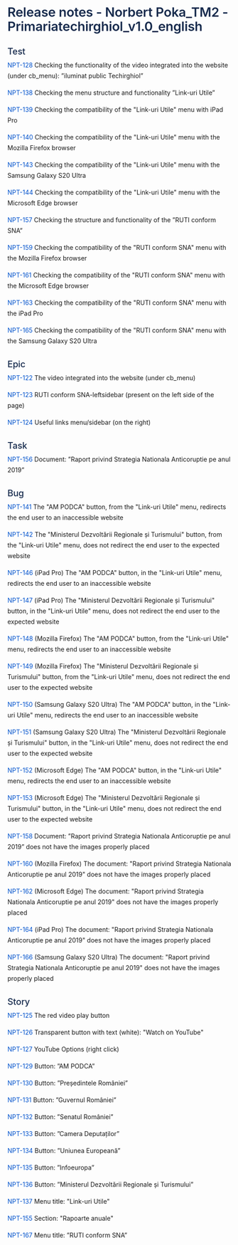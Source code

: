 <div class="csg-wrapper" style="font-family: -apple-system, BlinkMacSystemFont, 'Segoe UI', 'Roboto', 'Oxygen', 'Ubuntu', 'Fira Sans', 'Droid Sans', 'Helvetica Neue', sans-serif; font-size: 14px; font-weight: 400; line-height: 24px; vertical-align: baseline;"><h1 class="csg-h1" style="font-style: inherit; color: #172B4D; font-weight: 600; margin-bottom: 0; font-size: 29px; line-height: 1.10; margin-top: 40px; letter-spacing: -0.01em;">Release notes - Norbert Poka_TM2 - Primariatechirghiol_v1.0_english</h1><h3 class="csg-h3" style="font-style: inherit; color: #172B4D; font-weight: 600; margin-bottom: 0; font-size: 20px; line-height: 1.20; font-weight: 500; letter-spacing: -0.008em;">Test</h3><p class="csg-p" style="margin: 0; padding: 0px; margin-bottom: 7px; padding-top: 7px; mso-line-height-rule: exactly; line-height: 24px; font-size: 14px;"><a href="https://itfclasses.atlassian.net/browse/NPT-128" class="csg-mark-link" style="border: none; background: transparent; color: #0052cc; text-decoration: none;">NPT-128</a> Checking the functionality of the video integrated into the website (under cb_menu): ”iluminat public Techirghiol”</p><p class="csg-p" style="margin: 0; padding: 0px; margin-bottom: 7px; padding-top: 7px; mso-line-height-rule: exactly; line-height: 24px; font-size: 14px;"><a href="https://itfclasses.atlassian.net/browse/NPT-138" class="csg-mark-link" style="border: none; background: transparent; color: #0052cc; text-decoration: none;">NPT-138</a> Checking the menu structure and functionality ”Link-uri Utile”</p><p class="csg-p" style="margin: 0; padding: 0px; margin-bottom: 7px; padding-top: 7px; mso-line-height-rule: exactly; line-height: 24px; font-size: 14px;"><a href="https://itfclasses.atlassian.net/browse/NPT-139" class="csg-mark-link" style="border: none; background: transparent; color: #0052cc; text-decoration: none;">NPT-139</a> Checking the compatibility of the "Link-uri Utile" menu with iPad Pro</p><p class="csg-p" style="margin: 0; padding: 0px; margin-bottom: 7px; padding-top: 7px; mso-line-height-rule: exactly; line-height: 24px; font-size: 14px;"><a href="https://itfclasses.atlassian.net/browse/NPT-140" class="csg-mark-link" style="border: none; background: transparent; color: #0052cc; text-decoration: none;">NPT-140</a> Checking the compatibility of the "Link-uri Utile" menu with the Mozilla Firefox browser</p><p class="csg-p" style="margin: 0; padding: 0px; margin-bottom: 7px; padding-top: 7px; mso-line-height-rule: exactly; line-height: 24px; font-size: 14px;"><a href="https://itfclasses.atlassian.net/browse/NPT-143" class="csg-mark-link" style="border: none; background: transparent; color: #0052cc; text-decoration: none;">NPT-143</a> Checking the compatibility of the "Link-uri Utile" menu with the Samsung Galaxy S20 Ultra</p><p class="csg-p" style="margin: 0; padding: 0px; margin-bottom: 7px; padding-top: 7px; mso-line-height-rule: exactly; line-height: 24px; font-size: 14px;"><a href="https://itfclasses.atlassian.net/browse/NPT-144" class="csg-mark-link" style="border: none; background: transparent; color: #0052cc; text-decoration: none;">NPT-144</a> Checking the compatibility of the "Link-uri Utile" menu with the Microsoft Edge browser</p><p class="csg-p" style="margin: 0; padding: 0px; margin-bottom: 7px; padding-top: 7px; mso-line-height-rule: exactly; line-height: 24px; font-size: 14px;"><a href="https://itfclasses.atlassian.net/browse/NPT-157" class="csg-mark-link" style="border: none; background: transparent; color: #0052cc; text-decoration: none;">NPT-157</a> Checking the structure and functionality of the ”RUTI conform SNA”</p><p class="csg-p" style="margin: 0; padding: 0px; margin-bottom: 7px; padding-top: 7px; mso-line-height-rule: exactly; line-height: 24px; font-size: 14px;"><a href="https://itfclasses.atlassian.net/browse/NPT-159" class="csg-mark-link" style="border: none; background: transparent; color: #0052cc; text-decoration: none;">NPT-159</a> Checking the compatibility of the "RUTI conform SNA" menu with the Mozilla Firefox browser</p><p class="csg-p" style="margin: 0; padding: 0px; margin-bottom: 7px; padding-top: 7px; mso-line-height-rule: exactly; line-height: 24px; font-size: 14px;"><a href="https://itfclasses.atlassian.net/browse/NPT-161" class="csg-mark-link" style="border: none; background: transparent; color: #0052cc; text-decoration: none;">NPT-161</a> Checking the compatibility of the "RUTI conform SNA" menu with the Microsoft Edge browser</p><p class="csg-p" style="margin: 0; padding: 0px; margin-bottom: 7px; padding-top: 7px; mso-line-height-rule: exactly; line-height: 24px; font-size: 14px;"><a href="https://itfclasses.atlassian.net/browse/NPT-163" class="csg-mark-link" style="border: none; background: transparent; color: #0052cc; text-decoration: none;">NPT-163</a> Checking the compatibility of the "RUTI conform SNA" menu with the iPad Pro</p><p class="csg-p" style="margin: 0; padding: 0px; margin-bottom: 7px; padding-top: 7px; mso-line-height-rule: exactly; line-height: 24px; font-size: 14px;"><a href="https://itfclasses.atlassian.net/browse/NPT-165" class="csg-mark-link" style="border: none; background: transparent; color: #0052cc; text-decoration: none;">NPT-165</a> Checking the compatibility of the "RUTI conform SNA" menu with the Samsung Galaxy S20 Ultra</p><h3 class="csg-h3" style="font-style: inherit; color: #172B4D; font-weight: 600; margin-bottom: 0; font-size: 20px; line-height: 1.20; font-weight: 500; letter-spacing: -0.008em;">Epic</h3><p class="csg-p" style="margin: 0; padding: 0px; margin-bottom: 7px; padding-top: 7px; mso-line-height-rule: exactly; line-height: 24px; font-size: 14px;"><a href="https://itfclasses.atlassian.net/browse/NPT-122" class="csg-mark-link" style="border: none; background: transparent; color: #0052cc; text-decoration: none;">NPT-122</a> The video integrated into the website (under cb_menu)</p><p class="csg-p" style="margin: 0; padding: 0px; margin-bottom: 7px; padding-top: 7px; mso-line-height-rule: exactly; line-height: 24px; font-size: 14px;"><a href="https://itfclasses.atlassian.net/browse/NPT-123" class="csg-mark-link" style="border: none; background: transparent; color: #0052cc; text-decoration: none;">NPT-123</a> RUTI conform SNA-leftsidebar (present on the left side of the page)</p><p class="csg-p" style="margin: 0; padding: 0px; margin-bottom: 7px; padding-top: 7px; mso-line-height-rule: exactly; line-height: 24px; font-size: 14px;"><a href="https://itfclasses.atlassian.net/browse/NPT-124" class="csg-mark-link" style="border: none; background: transparent; color: #0052cc; text-decoration: none;">NPT-124</a> Useful links menu/sidebar (on the right)</p><h3 class="csg-h3" style="font-style: inherit; color: #172B4D; font-weight: 600; margin-bottom: 0; font-size: 20px; line-height: 1.20; font-weight: 500; letter-spacing: -0.008em;">Task</h3><p class="csg-p" style="margin: 0; padding: 0px; margin-bottom: 7px; padding-top: 7px; mso-line-height-rule: exactly; line-height: 24px; font-size: 14px;"><a href="https://itfclasses.atlassian.net/browse/NPT-156" class="csg-mark-link" style="border: none; background: transparent; color: #0052cc; text-decoration: none;">NPT-156</a> Document: ”Raport privind Strategia Nationala Anticoruptie pe anul 2019”</p><h3 class="csg-h3" style="font-style: inherit; color: #172B4D; font-weight: 600; margin-bottom: 0; font-size: 20px; line-height: 1.20; font-weight: 500; letter-spacing: -0.008em;">Bug</h3><p class="csg-p" style="margin: 0; padding: 0px; margin-bottom: 7px; padding-top: 7px; mso-line-height-rule: exactly; line-height: 24px; font-size: 14px;"><a href="https://itfclasses.atlassian.net/browse/NPT-141" class="csg-mark-link" style="border: none; background: transparent; color: #0052cc; text-decoration: none;">NPT-141</a> The "AM PODCA" button, from the "Link-uri Utile" menu, redirects the end user to an inaccessible website</p><p class="csg-p" style="margin: 0; padding: 0px; margin-bottom: 7px; padding-top: 7px; mso-line-height-rule: exactly; line-height: 24px; font-size: 14px;"><a href="https://itfclasses.atlassian.net/browse/NPT-142" class="csg-mark-link" style="border: none; background: transparent; color: #0052cc; text-decoration: none;">NPT-142</a> The "Ministerul Dezvoltării Regionale și Turismului" button, from the "Link-uri Utile" menu, does not redirect the end user to the expected website</p><p class="csg-p" style="margin: 0; padding: 0px; margin-bottom: 7px; padding-top: 7px; mso-line-height-rule: exactly; line-height: 24px; font-size: 14px;"><a href="https://itfclasses.atlassian.net/browse/NPT-146" class="csg-mark-link" style="border: none; background: transparent; color: #0052cc; text-decoration: none;">NPT-146</a> (iPad Pro) The "AM PODCA" button, in the "Link-uri Utile" menu, redirects the end user to an inaccessible website</p><p class="csg-p" style="margin: 0; padding: 0px; margin-bottom: 7px; padding-top: 7px; mso-line-height-rule: exactly; line-height: 24px; font-size: 14px;"><a href="https://itfclasses.atlassian.net/browse/NPT-147" class="csg-mark-link" style="border: none; background: transparent; color: #0052cc; text-decoration: none;">NPT-147</a> (iPad Pro) The "Ministerul Dezvoltării Regionale și Turismului" button, in the "Link-uri Utile" menu, does not redirect the end user to the expected website</p><p class="csg-p" style="margin: 0; padding: 0px; margin-bottom: 7px; padding-top: 7px; mso-line-height-rule: exactly; line-height: 24px; font-size: 14px;"><a href="https://itfclasses.atlassian.net/browse/NPT-148" class="csg-mark-link" style="border: none; background: transparent; color: #0052cc; text-decoration: none;">NPT-148</a> (Mozilla Firefox) The "AM PODCA" button, from the "Link-uri Utile" menu, redirects the end user to an inaccessible website</p><p class="csg-p" style="margin: 0; padding: 0px; margin-bottom: 7px; padding-top: 7px; mso-line-height-rule: exactly; line-height: 24px; font-size: 14px;"><a href="https://itfclasses.atlassian.net/browse/NPT-149" class="csg-mark-link" style="border: none; background: transparent; color: #0052cc; text-decoration: none;">NPT-149</a> (Mozilla Firefox) The "Ministerul Dezvoltării Regionale și Turismului" button, from the "Link-uri Utile" menu, does not redirect the end user to the expected website</p><p class="csg-p" style="margin: 0; padding: 0px; margin-bottom: 7px; padding-top: 7px; mso-line-height-rule: exactly; line-height: 24px; font-size: 14px;"><a href="https://itfclasses.atlassian.net/browse/NPT-150" class="csg-mark-link" style="border: none; background: transparent; color: #0052cc; text-decoration: none;">NPT-150</a> (Samsung Galaxy S20 Ultra) The "AM PODCA" button, in the "Link-uri Utile" menu, redirects the end user to an inaccessible website</p><p class="csg-p" style="margin: 0; padding: 0px; margin-bottom: 7px; padding-top: 7px; mso-line-height-rule: exactly; line-height: 24px; font-size: 14px;"><a href="https://itfclasses.atlassian.net/browse/NPT-151" class="csg-mark-link" style="border: none; background: transparent; color: #0052cc; text-decoration: none;">NPT-151</a> (Samsung Galaxy S20 Ultra) The "Ministerul Dezvoltării Regionale și Turismului" button, in the "Link-uri Utile" menu, does not redirect the end user to the expected website</p><p class="csg-p" style="margin: 0; padding: 0px; margin-bottom: 7px; padding-top: 7px; mso-line-height-rule: exactly; line-height: 24px; font-size: 14px;"><a href="https://itfclasses.atlassian.net/browse/NPT-152" class="csg-mark-link" style="border: none; background: transparent; color: #0052cc; text-decoration: none;">NPT-152</a> (Microsoft Edge) The "AM PODCA" button, in the "Link-uri Utile" menu, redirects the end user to an inaccessible website</p><p class="csg-p" style="margin: 0; padding: 0px; margin-bottom: 7px; padding-top: 7px; mso-line-height-rule: exactly; line-height: 24px; font-size: 14px;"><a href="https://itfclasses.atlassian.net/browse/NPT-153" class="csg-mark-link" style="border: none; background: transparent; color: #0052cc; text-decoration: none;">NPT-153</a> (Microsoft Edge) The "Ministerul Dezvoltării Regionale și Turismului" button, in the "Link-uri Utile" menu, does not redirect the end user to the expected website</p><p class="csg-p" style="margin: 0; padding: 0px; margin-bottom: 7px; padding-top: 7px; mso-line-height-rule: exactly; line-height: 24px; font-size: 14px;"><a href="https://itfclasses.atlassian.net/browse/NPT-158" class="csg-mark-link" style="border: none; background: transparent; color: #0052cc; text-decoration: none;">NPT-158</a> Document: ”Raport privind Strategia Nationala Anticoruptie pe anul 2019” does not have the images properly placed</p><p class="csg-p" style="margin: 0; padding: 0px; margin-bottom: 7px; padding-top: 7px; mso-line-height-rule: exactly; line-height: 24px; font-size: 14px;"><a href="https://itfclasses.atlassian.net/browse/NPT-160" class="csg-mark-link" style="border: none; background: transparent; color: #0052cc; text-decoration: none;">NPT-160</a> (Mozilla Firefox) The document: "Raport privind Strategia Nationala Anticoruptie pe anul 2019" does not have the images properly placed</p><p class="csg-p" style="margin: 0; padding: 0px; margin-bottom: 7px; padding-top: 7px; mso-line-height-rule: exactly; line-height: 24px; font-size: 14px;"><a href="https://itfclasses.atlassian.net/browse/NPT-162" class="csg-mark-link" style="border: none; background: transparent; color: #0052cc; text-decoration: none;">NPT-162</a> (Microsoft Edge) The document: "Raport privind Strategia Nationala Anticoruptie pe anul 2019" does not have the images properly placed</p><p class="csg-p" style="margin: 0; padding: 0px; margin-bottom: 7px; padding-top: 7px; mso-line-height-rule: exactly; line-height: 24px; font-size: 14px;"><a href="https://itfclasses.atlassian.net/browse/NPT-164" class="csg-mark-link" style="border: none; background: transparent; color: #0052cc; text-decoration: none;">NPT-164</a> (iPad Pro) The document: "Raport privind Strategia Nationala Anticoruptie pe anul 2019" does not have the images properly placed</p><p class="csg-p" style="margin: 0; padding: 0px; margin-bottom: 7px; padding-top: 7px; mso-line-height-rule: exactly; line-height: 24px; font-size: 14px;"><a href="https://itfclasses.atlassian.net/browse/NPT-166" class="csg-mark-link" style="border: none; background: transparent; color: #0052cc; text-decoration: none;">NPT-166</a> (Samsung Galaxy S20 Ultra) The document: "Raport privind Strategia Nationala Anticoruptie pe anul 2019" does not have the images properly placed</p><h3 class="csg-h3" style="font-style: inherit; color: #172B4D; font-weight: 600; margin-bottom: 0; font-size: 20px; line-height: 1.20; font-weight: 500; letter-spacing: -0.008em;">Story</h3><p class="csg-p" style="margin: 0; padding: 0px; margin-bottom: 7px; padding-top: 7px; mso-line-height-rule: exactly; line-height: 24px; font-size: 14px;"><a href="https://itfclasses.atlassian.net/browse/NPT-125" class="csg-mark-link" style="border: none; background: transparent; color: #0052cc; text-decoration: none;">NPT-125</a> The red video play button</p><p class="csg-p" style="margin: 0; padding: 0px; margin-bottom: 7px; padding-top: 7px; mso-line-height-rule: exactly; line-height: 24px; font-size: 14px;"><a href="https://itfclasses.atlassian.net/browse/NPT-126" class="csg-mark-link" style="border: none; background: transparent; color: #0052cc; text-decoration: none;">NPT-126</a> Transparent button with text (white): "Watch on YouTube"</p><p class="csg-p" style="margin: 0; padding: 0px; margin-bottom: 7px; padding-top: 7px; mso-line-height-rule: exactly; line-height: 24px; font-size: 14px;"><a href="https://itfclasses.atlassian.net/browse/NPT-127" class="csg-mark-link" style="border: none; background: transparent; color: #0052cc; text-decoration: none;">NPT-127</a> YouTube Options (right click)</p><p class="csg-p" style="margin: 0; padding: 0px; margin-bottom: 7px; padding-top: 7px; mso-line-height-rule: exactly; line-height: 24px; font-size: 14px;"><a href="https://itfclasses.atlassian.net/browse/NPT-129" class="csg-mark-link" style="border: none; background: transparent; color: #0052cc; text-decoration: none;">NPT-129</a> Button: ”AM PODCA”</p><p class="csg-p" style="margin: 0; padding: 0px; margin-bottom: 7px; padding-top: 7px; mso-line-height-rule: exactly; line-height: 24px; font-size: 14px;"><a href="https://itfclasses.atlassian.net/browse/NPT-130" class="csg-mark-link" style="border: none; background: transparent; color: #0052cc; text-decoration: none;">NPT-130</a> Button: ”Președintele României”</p><p class="csg-p" style="margin: 0; padding: 0px; margin-bottom: 7px; padding-top: 7px; mso-line-height-rule: exactly; line-height: 24px; font-size: 14px;"><a href="https://itfclasses.atlassian.net/browse/NPT-131" class="csg-mark-link" style="border: none; background: transparent; color: #0052cc; text-decoration: none;">NPT-131</a> Button: ”Guvernul României”</p><p class="csg-p" style="margin: 0; padding: 0px; margin-bottom: 7px; padding-top: 7px; mso-line-height-rule: exactly; line-height: 24px; font-size: 14px;"><a href="https://itfclasses.atlassian.net/browse/NPT-132" class="csg-mark-link" style="border: none; background: transparent; color: #0052cc; text-decoration: none;">NPT-132</a> Button: ”Senatul României”</p><p class="csg-p" style="margin: 0; padding: 0px; margin-bottom: 7px; padding-top: 7px; mso-line-height-rule: exactly; line-height: 24px; font-size: 14px;"><a href="https://itfclasses.atlassian.net/browse/NPT-133" class="csg-mark-link" style="border: none; background: transparent; color: #0052cc; text-decoration: none;">NPT-133</a> Button: ”Camera Deputaților”</p><p class="csg-p" style="margin: 0; padding: 0px; margin-bottom: 7px; padding-top: 7px; mso-line-height-rule: exactly; line-height: 24px; font-size: 14px;"><a href="https://itfclasses.atlassian.net/browse/NPT-134" class="csg-mark-link" style="border: none; background: transparent; color: #0052cc; text-decoration: none;">NPT-134</a> Button: ”Uniunea Europeană”</p><p class="csg-p" style="margin: 0; padding: 0px; margin-bottom: 7px; padding-top: 7px; mso-line-height-rule: exactly; line-height: 24px; font-size: 14px;"><a href="https://itfclasses.atlassian.net/browse/NPT-135" class="csg-mark-link" style="border: none; background: transparent; color: #0052cc; text-decoration: none;">NPT-135</a> Button: ”Infoeuropa”</p><p class="csg-p" style="margin: 0; padding: 0px; margin-bottom: 7px; padding-top: 7px; mso-line-height-rule: exactly; line-height: 24px; font-size: 14px;"><a href="https://itfclasses.atlassian.net/browse/NPT-136" class="csg-mark-link" style="border: none; background: transparent; color: #0052cc; text-decoration: none;">NPT-136</a> Button: ”Ministerul Dezvoltării Regionale și Turismului”</p><p class="csg-p" style="margin: 0; padding: 0px; margin-bottom: 7px; padding-top: 7px; mso-line-height-rule: exactly; line-height: 24px; font-size: 14px;"><a href="https://itfclasses.atlassian.net/browse/NPT-137" class="csg-mark-link" style="border: none; background: transparent; color: #0052cc; text-decoration: none;">NPT-137</a> Menu title: "Link-uri Utile"</p><p class="csg-p" style="margin: 0; padding: 0px; margin-bottom: 7px; padding-top: 7px; mso-line-height-rule: exactly; line-height: 24px; font-size: 14px;"><a href="https://itfclasses.atlassian.net/browse/NPT-155" class="csg-mark-link" style="border: none; background: transparent; color: #0052cc; text-decoration: none;">NPT-155</a> Section: "Rapoarte anuale"</p><p class="csg-p" style="margin: 0; padding: 0px; margin-bottom: 7px; padding-top: 7px; mso-line-height-rule: exactly; line-height: 24px; font-size: 14px;"><a href="https://itfclasses.atlassian.net/browse/NPT-167" class="csg-mark-link" style="border: none; background: transparent; color: #0052cc; text-decoration: none;">NPT-167</a> Menu title: ”RUTI conform SNA”</p></div>
